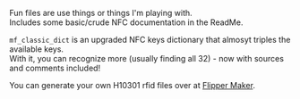 Fun files are use things or things I'm playing with.<br>
Includes some basic/crude NFC documentation in the ReadMe.

`mf_classic_dict` is an upgraded NFC keys dictionary that almosyt triples the available keys.<br>
With it, you can recognize more (usually finding all 32) - now with sources and comments included!

You can generate your own H10301 rfid files over at [Flipper Maker](https://flippermaker.github.io/).
